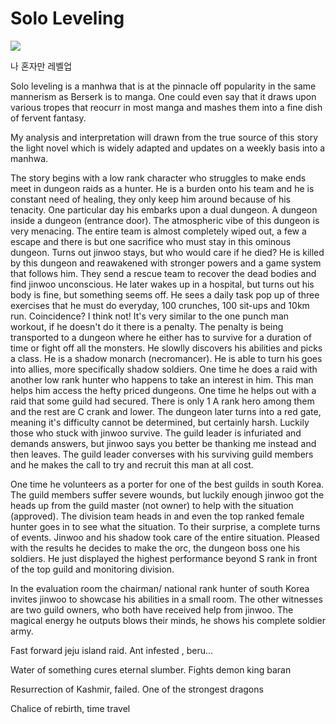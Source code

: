 # Solo Leveling

![](https://manhwaz.com/app/manga/uploads/covers/24949b9ccbd37454b2982266b4550dc0.jpeg)

나 혼자만 레벨업	

Solo leveling is a manhwa that is at the pinnacle off popularity in the same mannerism as Berserk is to manga. One could even say that it draws upon various tropes that reocurr in most manga and mashes them into a fine dish of fervent fantasy.

My analysis and interpretation will drawn from the true source of this story the light novel which is widely adapted and updates on a weekly basis into a manhwa. 

The story begins with a low rank character who struggles to make ends meet in dungeon raids as a hunter. He is a burden onto his team and he is constant need of healing, they only keep him around because of his tenacity. One particular day his embarks upon a dual dungeon. A dungeon inside a dungeon (entrance door). The atmospheric vibe of this dungeon is very menacing. The entire team is almost completely wiped out, a few a escape and there is but one sacrifice who must stay in this ominous dungeon. Turns out jinwoo stays, but who would care if he died? He is killed by this dungeon and reawakened with stronger powers and a game system that follows him. They send a rescue team to recover the dead bodies and find jinwoo unconscious. He later wakes up in a hospital, but turns out his body is fine, but something seems off. He sees a daily task pop up of three exercises that he must do everyday, 100 crunches, 100 sit-ups and 10km run. Coincidence? I think not! It's very similar to the one punch man workout, if he doesn't do it there is a penalty. The penalty is being transported to a dungeon where he either has to survive for a duration of time or fight off all the monsters. 
He slowlly discovers his abilities and picks a class. He is a shadow monarch (necromancer). He is able to turn his goes into allies, more specifically shadow soldiers. 
One time he does a raid with another low rank hunter who happens to take an interest in him. This man helps him access the hefty priced dungeons. One time he helps out with a raid that some guild had secured. There is only 1 A rank hero among them and the rest are C crank and lower. The dungeon later turns into a red gate, meaning it's difficulty cannot be determined, but certainly harsh. Luckily those who stuck with jinwoo survive. The guild leader is infuriated and demands answers, but jinwoo says you better be thanking me instead and then leaves. The guild leader converses with his surviving guild members and he makes the call to try and recruit this man at all cost. 

One time he volunteers as a porter for one of the best guilds in south Korea. The guild members suffer severe wounds, but luckily enough jinwoo got the heads up from the guild master (not owner) to help with the situation (approved). The division team heads in and even the top ranked female hunter goes in to see what the situation. To their surprise, a complete turns of events. Jinwoo and his shadow took care of the entire situation. Pleased with the results he decides to make the orc, the dungeon boss one his soldiers. He just displayed the highest performance beyond S rank in front of the top guild and monitoring division. 

In the evaluation room the chairman/ national rank hunter of south Korea invites jinwoo to showcase his abilities in a small room. The other witnesses are two guild owners, who both have received help from jinwoo. The magical energy he outputs blows their minds, he shows his complete soldier army.

Fast forward jeju island raid. Ant infested , beru...

Water of something cures eternal slumber. Fights demon king baran

Resurrection of Kashmir, failed. One of the strongest dragons

Chalice of rebirth, time travel

<!-- Prince Kaizen Namwali -->
